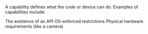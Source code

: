 A capability defines what the code or device can do.
Examples of capabilities include:

The existence of an API
OS-enforced restrictions
Physical hardware requirements (like a camera)
